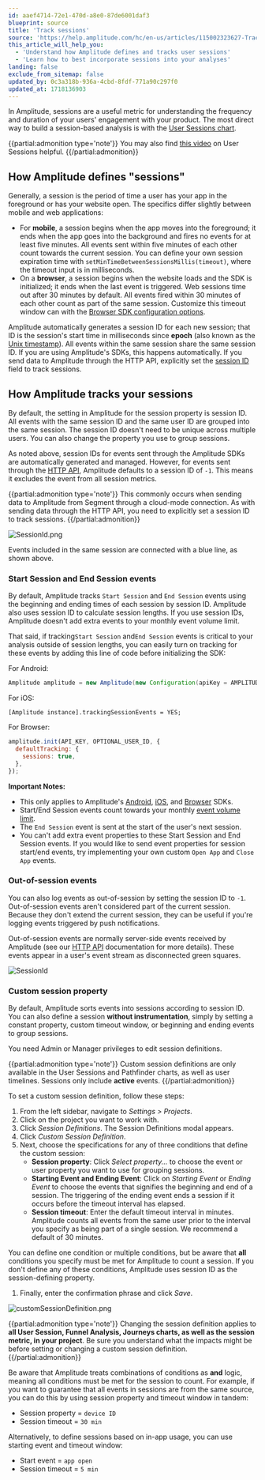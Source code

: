 ```yaml
---
id: aaef4714-72e1-470d-a8e0-87de6001daf3
blueprint: source
title: 'Track sessions'
source: 'https://help.amplitude.com/hc/en-us/articles/115002323627-Track-sessions'
this_article_will_help_you:
  - 'Understand how Amplitude defines and tracks user sessions'
  - 'Learn how to best incorporate sessions into your analyses'
landing: false
exclude_from_sitemap: false
updated_by: 0c3a318b-936a-4cbd-8fdf-771a90c297f0
updated_at: 1718136903
---
```

In Amplitude, sessions are a useful metric for understanding the frequency and duration of your users' engagement with your product. The most direct way to build a session-based analysis is with the [User Sessions chart](/docs/data/user-properties-and-events). 

{{partial:admonition type='note'}}
You may also find [this video](https://academy.amplitude.com/how-long-do-users-spend-in-my-product/1091393) on User Sessions helpful.
{{/partial:admonition}}

## How Amplitude defines "sessions"

Generally, a session is the period of time a user has your app in the foreground or has your website open. The specifics differ slightly between mobile and web applications:

* For **mobile**, a session begins when the app moves into the foreground; it ends when the app goes into the background and fires no events for at least five minutes. All events sent within five minutes of each other count towards the current session. You can define your own session expiration time with  `setMinTimeBetweenSessionsMillis(timeout)`, where the timeout input is in milliseconds.
* On a **browser**, a session begins when the website loads and the SDK is initialized; it ends when the last event is triggered. Web sessions time out after 30 minutes by default. All events fired within 30 minutes of each other count as part of the same session. Customize this timeout window can with the [Browser SDK configuration options](/docs/sdks/analytics/browser/browser-sdk-2).

Amplitude automatically generates a session ID for each new session; that ID is the session's start time in milliseconds since **epoch** (also known as the [Unix timestamp](https://en.wikipedia.org/wiki/Unix_time)). All events within the same session share the same session ID. If you are using Amplitude's SDKs, this happens automatically. If you send data to Amplitude through the HTTP API, explicitly set the [session ID](/docs/apis/analytics/http-v2) field to track sessions.

## How Amplitude tracks your sessions

By default, the setting in Amplitude for the session property is session ID. All events with the same session ID and the same user ID are grouped into the same session. The session ID doesn't need to be unique across multiple users. You can also change the property you use to group sessions.

As noted above, session IDs for events sent through the Amplitude SDKs are automatically generated and managed. However, for events sent through the [HTTP API](/docs/apis/analytics/http-v2), Amplitude defaults to a session ID of `-1`. This means it excludes the event from all session metrics.

{{partial:admonition type='note'}}
This commonly occurs when sending data to Amplitude from Segment through a cloud-mode connection. As with sending data through the HTTP API, you need to explicitly set a session ID to track sessions.
{{/partial:admonition}}

![SessionId.png](/docs/output/img/sources/sessionid-png.png)

Events included in the same session are connected with a blue line, as shown above.

### Start Session and End Session events

By default, Amplitude tracks `Start Session` and `End Session` events using the beginning and ending times of each session by session ID. Amplitude also uses session ID to calculate session lengths. If you use session IDs, Amplitude doesn't add extra events to your monthly event volume limit.

That said, if tracking`Start Session` and`End Session` events is critical to your analysis outside of session lengths, you can easily turn on tracking for these events by adding this line of code before initializing the SDK:

For Android:

```java
Amplitude amplitude = new Amplitude(new Configuration(apiKey = AMPLITUDE_API_KEY, context = applicationContext, trackingSessionEvents = true, ));
```

For iOS:

```objc
[Amplitude instance].trackingSessionEvents = YES;
```

For Browser:

```js
amplitude.init(API_KEY, OPTIONAL_USER_ID, {
  defaultTracking: {
    sessions: true,
  },
});
```

**Important Notes:**

* This only applies to Amplitude's [Android](/docs/sdks/analytics/android/android-kotlin-sdk), [iOS](/docs/sdks/analytics/ios/ios-swift-sdk), and [Browser](/docs/sdks/analytics/browser/browser-sdk-2) SDKs.
* Start/End Session events count towards your monthly [event volume limit](/docs/faq/limits).
* The `End Session` event is sent at the start of the user's next session.
* You can't add extra event properties to these Start Session and End Session events. If you would like to send event properties for session start/end events, try implementing your own custom `Open App` and `Close App` events.

### Out-of-session events

You can also log events as out-of-session by setting the session ID to `-1`. Out-of-session events aren't considered part of the current session. Because they don't extend the current session, they can be useful if you're logging events triggered by push notifications.

Out-of-session events are normally server-side events received by Amplitude (see our [HTTP API](/docs/apis/analytics/http-v2) documentation for more details). These events appear in a user's event stream as disconnected green squares.

![SessionId](statamic://asset::help_center_conversions::sources/sessionid-neg1-png.png)

### Custom session property

By default, Amplitude sorts events into sessions according to session ID. You can also define a session **without instrumentation**, simply by setting a constant property, custom timeout window, or beginning and ending events to group sessions.

You need Admin or Manager privileges to edit session definitions.

{{partial:admonition type='note'}}
Custom session definitions are only available in the User Sessions and Pathfinder charts, as well as user timelines. Sessions only include **active** events.
{{/partial:admonition}}

To set a custom session definition, follow these steps:

1. From the left sidebar, navigate to *Settings > Projects*.
2. Click on the project you want to work with.
3. Click *Session Definitions*. The Session Definitions modal appears.
4. Click *Custom Session Definition*.
5. Next, choose the specifications for any of three conditions that define the custom session:
	* **Session property**: Click *Select property...* to choose the event or user property you want to use for grouping sessions.
    * **Starting Event and Ending Event**: Click on *Starting Event* or *Ending Event* to choose the events that signifies the beginning and end of a session. The triggering of the ending event ends a session if it occurs before the timeout interval has elapsed.
    * **Session timeout**: Enter the default timeout interval in minutes. Amplitude counts all events from the same user prior to the interval you specify as being part of a single session. We recommend a default of 30 minutes.

You can define one condition or multiple conditions, but be aware that **all** conditions you specify must be met for Amplitude to count a session. If you don't define any of these conditions, Amplitude uses session ID as the session-defining property.

1. Finally, enter the confirmation phrase and click *Save*.

![customSessionDefinition.png](/docs/output/img/sources/customsessiondefinition-png.png)

{{partial:admonition type='note'}}
Changing the session definition applies to **all User Session, Funnel Analysis, Journeys charts, as well as the session metric, in your project**. Be sure you understand what the impacts might be before setting or changing a custom session definition.
{{/partial:admonition}}

Be aware that Amplitude treats combinations of conditions as **and** logic, meaning all conditions must be met for the session to count. For example, if you want to guarantee that all events in sessions are from the same source, you can do this by using session property and timeout window in tandem: 

* Session property = `device ID`
* Session timeout = `30 min`

Alternatively, to define sessions based on in-app usage, you can use starting event and timeout window:

* Start event = `app open`
* Session timeout = `5 min`